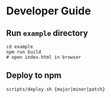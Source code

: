 # Developer Guide

## Run `example` directory

```
cd example
npm run build
# open index.html in browser
```

## Deploy to npm

```
scripts/deploy.sh {major|minor|patch}
```
